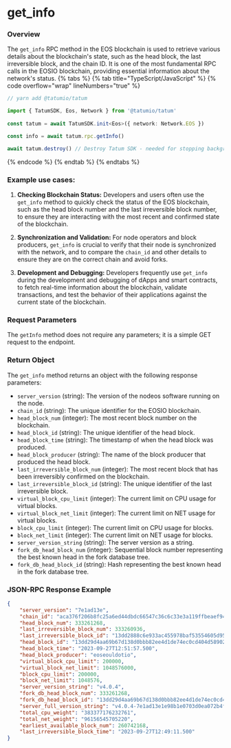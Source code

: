 # get_info

### Overview

The `get_info` RPC method in the EOS blockchain is used to retrieve various details about the blockchain's state, such as the head block, the last irreversible block, and the chain ID. It is one of the most fundamental RPC calls in the EOSIO blockchain, providing essential information about the network's status.
{% tabs %}
{% tab title="TypeScript/JavaScript" %}
{% code overflow="wrap" lineNumbers="true" %}
```typescript
// yarn add @tatumio/tatum

import { TatumSDK, Eos, Network } from '@tatumio/tatum'
  
const tatum = await TatumSDK.init<Eos>({ network: Network.EOS })

const info = await tatum.rpc.getInfo()

await tatum.destroy() // Destroy Tatum SDK - needed for stopping background jobs
```
{% endcode %}
{% endtab %}
{% endtabs %}

### Example use cases:

1. **Checking Blockchain Status:**
Developers and users often use the `get_info` method to quickly check the status of the EOS blockchain, such as the head block number and the last irreversible block number, to ensure they are interacting with the most recent and confirmed state of the blockchain.

2. **Synchronization and Validation:**
For node operators and block producers, `get_info` is crucial to verify that their node is synchronized with the network, and to compare the `chain_id` and other details to ensure they are on the correct chain and avoid forks.

3. **Development and Debugging:**
Developers frequently use `get_info` during the development and debugging of dApps and smart contracts, to fetch real-time information about the blockchain, validate transactions, and test the behavior of their applications against the current state of the blockchain.

### Request Parameters
The `getInfo` method does not require any parameters; it is a simple GET request to the endpoint.

### Return Object
The `get_info` method returns an object with the following response parameters:

- `server_version` (string): The version of the nodeos software running on the node.
- `chain_id` (string): The unique identifier for the EOSIO blockchain.
- `head_block_num` (integer): The most recent block number on the blockchain.
- `head_block_id` (string): The unique identifier of the head block.
- `head_block_time` (string): The timestamp of when the head block was produced.
- `head_block_producer` (string): The name of the block producer that produced the head block.
- `last_irreversible_block_num` (integer): The most recent block that has been irreversibly confirmed on the blockchain.
- `last_irreversible_block_id` (string): The unique identifier of the last irreversible block.
- `virtual_block_cpu_limit` (integer): The current limit on CPU usage for virtual blocks.
- `virtual_block_net_limit` (integer): The current limit on NET usage for virtual blocks.
- `block_cpu_limit` (integer): The current limit on CPU usage for blocks.
- `block_net_limit` (integer): The current limit on NET usage for blocks.
- `server_version_string` (string): The server version as a string.
- `fork_db_head_block_num` (integer): Sequential block number representing the best known head in the fork database tree.
- `fork_db_head_block_id` (string): Hash representing the best known head in the fork database tree.

### JSON-RPC Response Example

```json
{
    "server_version": "7e1ad13e",
    "chain_id": "aca376f206b8fc25a6ed44dbdc66547c36c6c33e3a119ffbeaef943642f0e906",
    "head_block_num": 333261268,
    "last_irreversible_block_num": 333260936,
    "last_irreversible_block_id": "13dd2888c6e933ac455978baf53554605d95e0e2d2abd0c1159ddb218936fe03",
    "head_block_id": "13dd29d4aa69b67d138d0bbb82ee4d1de74ec0cd404d58902381ea9d5bdbff67",
    "head_block_time": "2023-09-27T12:51:57.500",
    "head_block_producer": "eoseouldotio",
    "virtual_block_cpu_limit": 200000,
    "virtual_block_net_limit": 1048576000,
    "block_cpu_limit": 200000,
    "block_net_limit": 1048576,
    "server_version_string": "v4.0.4",
    "fork_db_head_block_num": 333261268,
    "fork_db_head_block_id": "13dd29d4aa69b67d138d0bbb82ee4d1de74ec0cd404d58902381ea9d5bdbff67",
    "server_full_version_string": "v4.0.4-7e1ad13e1e98b1e0703d0ea072b4fca5419cfdbe",
    "total_cpu_weight": "383377176232761",
    "total_net_weight": "96156545705220",
    "earliest_available_block_num": 260742168,
    "last_irreversible_block_time": "2023-09-27T12:49:11.500"
}
```